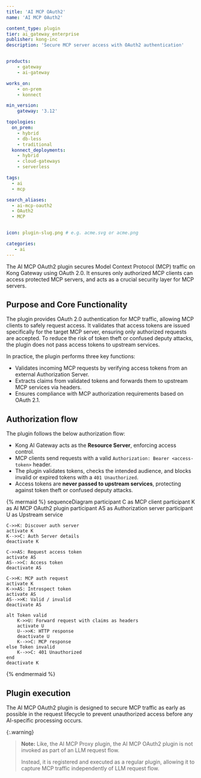 ```yaml
---
title: 'AI MCP OAuth2'
name: 'AI MCP OAuth2'

content_type: plugin
tier: ai_gateway_enterprise
publisher: kong-inc
description: 'Secure MCP server access with OAuth2 authentication'


products:
    - gateway
    - ai-gateway

works_on:
    - on-prem
    - konnect

min_version:
    gateway: '3.12'

topologies:
  on_prem:
    - hybrid
    - db-less
    - traditional
  konnect_deployments:
    - hybrid
    - cloud-gateways
    - serverless

tags:
  - ai
  - mcp

search_aliases:
  - ai-mcp-oauth2
  - OAuth2
  - MCP


icon: plugin-slug.png # e.g. acme.svg or acme.png

categories:
   - ai
---
```


The AI MCP OAuth2 plugin secures Model Context Protocol (MCP) traffic on Kong Gateway using OAuth 2.0. It ensures only authorized MCP clients can access protected MCP servers, and acts as a crucial security layer for MCP servers.

## Purpose and Core Functionality

The plugin provides OAuth 2.0 authentication for MCP traffic, allowing MCP clients to safely request access. It validates that access tokens are issued specifically for the target MCP server, ensuring only authorized requests are accepted. To reduce the risk of token theft or confused deputy attacks, the plugin does not pass access tokens to upstream services.

In practice, the plugin performs three key functions:

* Validates incoming MCP requests by verifying access tokens from an external Authorization Server.
* Extracts claims from validated tokens and forwards them to upstream MCP services via headers.
* Ensures compliance with MCP authorization requirements based on OAuth 2.1.

## Authorization flow

The plugin follows the below authorization flow:

* Kong AI Gateway acts as the **Resource Server**, enforcing access control.
* MCP clients send requests with a valid `Authorization: Bearer <access-token>` header.
* The plugin validates tokens, checks the intended audience, and blocks invalid or expired tokens with a `401 Unauthorized`.
* Access tokens are **never passed to upstream services**, protecting against token theft or confused deputy attacks.

<!-- vale off -->
{% mermaid %}
sequenceDiagram
    participant C as MCP client
    participant K as AI MCP OAuth2 plugin
    participant AS as Authorization server
    participant U as Upstream service

    C->>K: Discover auth server
    activate K
    K-->>C: Auth Server details
    deactivate K

    C->>AS: Request access token
    activate AS
    AS-->>C: Access token
    deactivate AS

    C->>K: MCP auth request
    activate K
    K->>AS: Introspect token
    activate AS
    AS-->>K: Valid / invalid
    deactivate AS

    alt Token valid
        K->>U: Forward request with claims as headers
        activate U
        U-->>K: HTTP response
        deactivate U
        K-->>C: MCP response
    else Token invalid
        K-->>C: 401 Unauthorized
    end
    deactivate K

{% endmermaid %}
<!-- vale on -->

## Plugin execution

The AI MCP OAuth2 plugin is designed to secure MCP traffic as early as possible in the request lifecycle to prevent unauthorized access before any AI-specific processing occurs.

{:.warning}
> **Note:** Like, the AI MCP Proxy plugin, the AI MCP OAuth2 plugin is not invoked as part of an LLM request flow.
>
> Instead, it is registered and executed as a regular plugin, allowing it to capture MCP traffic independently of LLM request flow.

